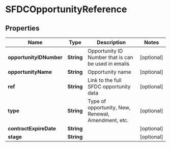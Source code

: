 

# SFDCOpportunityReference


## Properties

Name | Type | Description | Notes
------------ | ------------- | ------------- | -------------
**opportunityIDNumber** | **String** | Opportunity ID Number that is can be used in emails |  [optional]
**opportunityName** | **String** | Opportunity name |  [optional]
**ref** | **String** | Link to the full SFDC opportunity data |  [optional]
**type** | **String** | Type of opportunity, New, Renewal, Amendment, etc. |  [optional]
**contractExpireDate** | **String** |  |  [optional]
**stage** | **String** |  |  [optional]



